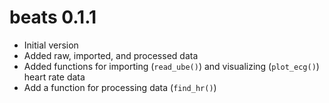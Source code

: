 # beats 0.1.1

* Initial version
* Added raw, imported, and processed data
* Added functions for importing (`read_ube()`) and visualizing (`plot_ecg()`) heart rate data
* Add a function for processing data (`find_hr()`)
